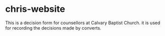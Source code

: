 # chris-website
This is a decision form for counsellors at Calvary Baptist Church. it is used for recording the decisions made by converts.
